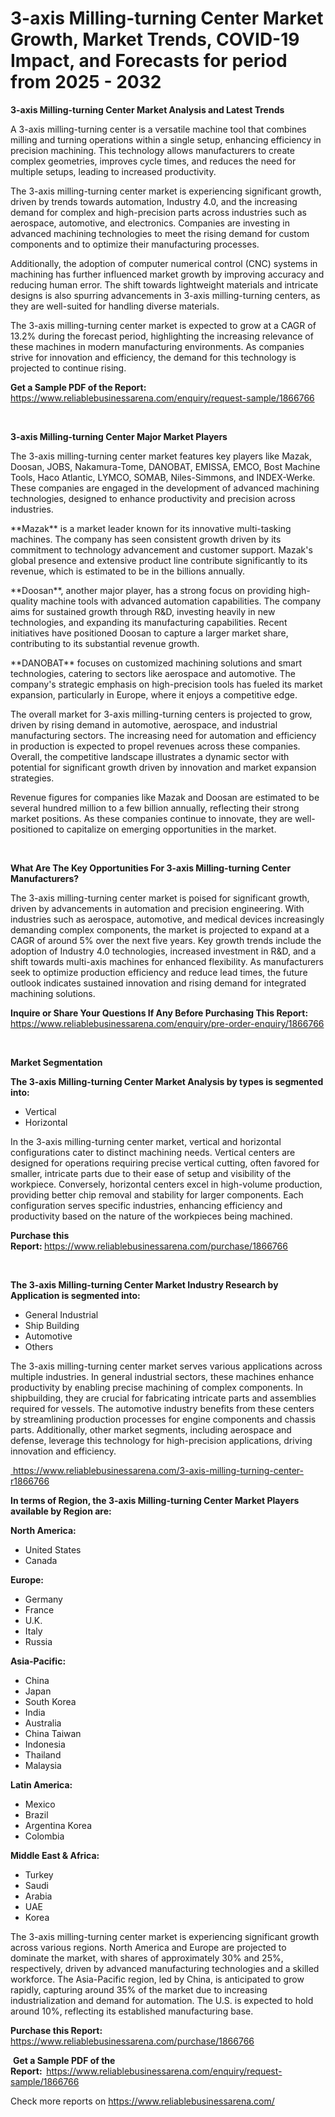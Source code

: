 <p><h1>3-axis Milling-turning Center Market Growth, Market Trends, COVID-19 Impact, and Forecasts for period from 2025 - 2032</h1></p><p><strong>3-axis Milling-turning Center Market Analysis and Latest Trends</strong></p>
<p><p>A 3-axis milling-turning center is a versatile machine tool that combines milling and turning operations within a single setup, enhancing efficiency in precision machining. This technology allows manufacturers to create complex geometries, improves cycle times, and reduces the need for multiple setups, leading to increased productivity. </p><p>The 3-axis milling-turning center market is experiencing significant growth, driven by trends towards automation, Industry 4.0, and the increasing demand for complex and high-precision parts across industries such as aerospace, automotive, and electronics. Companies are investing in advanced machining technologies to meet the rising demand for custom components and to optimize their manufacturing processes.</p><p>Additionally, the adoption of computer numerical control (CNC) systems in machining has further influenced market growth by improving accuracy and reducing human error. The shift towards lightweight materials and intricate designs is also spurring advancements in 3-axis milling-turning centers, as they are well-suited for handling diverse materials.</p><p>The 3-axis milling-turning center market is expected to grow at a CAGR of 13.2% during the forecast period, highlighting the increasing relevance of these machines in modern manufacturing environments. As companies strive for innovation and efficiency, the demand for this technology is projected to continue rising.</p></p>
<p><strong>Get a Sample PDF of the Report:&nbsp;</strong> <a href="https://www.reliablebusinessarena.com/enquiry/request-sample/1866766?utm_campaign=2146&utm_medium=2&utm_source=Github&utm_content=ia&utm_term=12042025&utm_id=3-axis-milling-turning-center">https://www.reliablebusinessarena.com/enquiry/request-sample/1866766</a></p>
<p>&nbsp;</p>
<p><strong>3-axis Milling-turning Center Major Market Players</strong></p>
<p><p>The 3-axis milling-turning center market features key players like Mazak, Doosan, JOBS, Nakamura-Tome, DANOBAT, EMISSA, EMCO, Bost Machine Tools, Haco Atlantic, LYMCO, SOMAB, Niles-Simmons, and INDEX-Werke. These companies are engaged in the development of advanced machining technologies, designed to enhance productivity and precision across industries.</p><p>**Mazak** is a market leader known for its innovative multi-tasking machines. The company has seen consistent growth driven by its commitment to technology advancement and customer support. Mazak's global presence and extensive product line contribute significantly to its revenue, which is estimated to be in the billions annually.</p><p>**Doosan**, another major player, has a strong focus on providing high-quality machine tools with advanced automation capabilities. The company aims for sustained growth through R&D, investing heavily in new technologies, and expanding its manufacturing capabilities. Recent initiatives have positioned Doosan to capture a larger market share, contributing to its substantial revenue growth.</p><p>**DANOBAT** focuses on customized machining solutions and smart technologies, catering to sectors like aerospace and automotive. The company's strategic emphasis on high-precision tools has fueled its market expansion, particularly in Europe, where it enjoys a competitive edge.</p><p>The overall market for 3-axis milling-turning centers is projected to grow, driven by rising demand in automotive, aerospace, and industrial manufacturing sectors. The increasing need for automation and efficiency in production is expected to propel revenues across these companies. Overall, the competitive landscape illustrates a dynamic sector with potential for significant growth driven by innovation and market expansion strategies. </p><p>Revenue figures for companies like Mazak and Doosan are estimated to be several hundred million to a few billion annually, reflecting their strong market positions. As these companies continue to innovate, they are well-positioned to capitalize on emerging opportunities in the market.</p></p>
<p>&nbsp;</p>
<p><strong>What Are The Key Opportunities For 3-axis Milling-turning Center Manufacturers?</strong></p>
<p><p>The 3-axis milling-turning center market is poised for significant growth, driven by advancements in automation and precision engineering. With industries such as aerospace, automotive, and medical devices increasingly demanding complex components, the market is projected to expand at a CAGR of around 5% over the next five years. Key growth trends include the adoption of Industry 4.0 technologies, increased investment in R&D, and a shift towards multi-axis machines for enhanced flexibility. As manufacturers seek to optimize production efficiency and reduce lead times, the future outlook indicates sustained innovation and rising demand for integrated machining solutions.</p></p>
<p><strong>Inquire or Share Your Questions If Any Before Purchasing This Report:</strong> <a href="https://www.reliablebusinessarena.com/enquiry/pre-order-enquiry/1866766?utm_campaign=2146&utm_medium=2&utm_source=Github&utm_content=ia&utm_term=12042025&utm_id=3-axis-milling-turning-center">https://www.reliablebusinessarena.com/enquiry/pre-order-enquiry/1866766</a></p>
<p>&nbsp;</p>
<p><strong>Market Segmentation</strong></p>
<p><strong>The 3-axis Milling-turning Center Market Analysis by types is segmented into:</strong></p>
<p><ul><li>Vertical</li><li>Horizontal</li></ul></p>
<p><p>In the 3-axis milling-turning center market, vertical and horizontal configurations cater to distinct machining needs. Vertical centers are designed for operations requiring precise vertical cutting, often favored for smaller, intricate parts due to their ease of setup and visibility of the workpiece. Conversely, horizontal centers excel in high-volume production, providing better chip removal and stability for larger components. Each configuration serves specific industries, enhancing efficiency and productivity based on the nature of the workpieces being machined.</p></p>
<p><strong>Purchase this Report:&nbsp;</strong><a href="https://www.reliablebusinessarena.com/purchase/1866766?utm_campaign=2146&utm_medium=2&utm_source=Github&utm_content=ia&utm_term=12042025&utm_id=3-axis-milling-turning-center">https://www.reliablebusinessarena.com/purchase/1866766</a></p>
<p>&nbsp;</p>
<p><strong>The 3-axis Milling-turning Center Market Industry Research by Application is segmented into:</strong></p>
<p><ul><li>General Industrial</li><li>Ship Building</li><li>Automotive</li><li>Others</li></ul></p>
<p><p>The 3-axis milling-turning center market serves various applications across multiple industries. In general industrial sectors, these machines enhance productivity by enabling precise machining of complex components. In shipbuilding, they are crucial for fabricating intricate parts and assemblies required for vessels. The automotive industry benefits from these centers by streamlining production processes for engine components and chassis parts. Additionally, other market segments, including aerospace and defense, leverage this technology for high-precision applications, driving innovation and efficiency.</p></p>
<p><a href="https://www.reliablebusinessarena.com/3-axis-milling-turning-center-r1866766?utm_campaign=2146&utm_medium=2&utm_source=Github&utm_content=ia&utm_term=12042025&utm_id=3-axis-milling-turning-center">&nbsp;https://www.reliablebusinessarena.com/3-axis-milling-turning-center-r1866766</a></p>
<p><strong>In terms of Region, the 3-axis Milling-turning Center Market Players available by Region are:</strong></p>
<p>
    <p> <strong> North America: </strong>
        <ul>
            <li>United States</li>
            <li>Canada</li>
        </ul>
        </p> 
    <p> <strong> Europe: </strong>
        <ul>
            <li>Germany</li>
            <li>France</li>
            <li>U.K.</li>
            <li>Italy</li>
            <li>Russia</li>
        </ul>
        </p> 
    <p> <strong> Asia-Pacific: </strong>
        <ul>
            <li>China</li>
            <li>Japan</li>
            <li>South Korea</li>
            <li>India</li>
            <li>Australia</li>
            <li>China Taiwan</li>
            <li>Indonesia</li>
            <li>Thailand</li>
            <li>Malaysia</li>
        </ul>
        </p> 
    <p> <strong> Latin America: </strong>
        <ul>
            <li>Mexico</li>
            <li>Brazil</li>
            <li>Argentina Korea</li>
            <li>Colombia</li>
        </ul>
        </p> 
    <p> <strong> Middle East & Africa: </strong>
        <ul>
            <li>Turkey</li>
            <li>Saudi</li>
            <li>Arabia</li>
            <li>UAE</li>
            <li>Korea</li>
        </ul>
    </p>
    </p>
<p><p>The 3-axis milling-turning center market is experiencing significant growth across various regions. North America and Europe are projected to dominate the market, with shares of approximately 30% and 25%, respectively, driven by advanced manufacturing technologies and a skilled workforce. The Asia-Pacific region, led by China, is anticipated to grow rapidly, capturing around 35% of the market due to increasing industrialization and demand for automation. The U.S. is expected to hold around 10%, reflecting its established manufacturing base.</p></p>
<p><strong>Purchase this Report: </strong><a href="https://www.reliablebusinessarena.com/purchase/1866766?utm_campaign=2146&utm_medium=2&utm_source=Github&utm_content=ia&utm_term=12042025&utm_id=3-axis-milling-turning-center">https://www.reliablebusinessarena.com/purchase/1866766</a></p>
<p>&nbsp;<strong>Get a Sample PDF of the Report:&nbsp;&nbsp;</strong><a href="https://www.reliablebusinessarena.com/enquiry/request-sample/1866766?utm_campaign=2146&utm_medium=2&utm_source=Github&utm_content=ia&utm_term=12042025&utm_id=3-axis-milling-turning-center">https://www.reliablebusinessarena.com/enquiry/request-sample/1866766</a></p>
<p><strong></strong></p>
<p>Check more reports on <a href="https://www.reliablebusinessarena.com/?utm_campaign=2146&utm_medium=2&utm_source=Github&utm_content=ia&utm_term=12042025&utm_id=3-axis-milling-turning-center">https://www.reliablebusinessarena.com/</a></p>